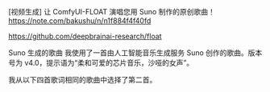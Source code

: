 [视频生成] 让 ComfyUI-FLOAT 演唱您用 Suno 制作的原创歌曲！
https://note.com/bakushu/n/n1f884f4f40fd

https://github.com/deepbrainai-research/float

Suno 生成的歌曲
我使用了一首由人工智能音乐生成服务 Suno 创作的歌曲。版本号为 v4.0，提示语为“柔和可爱的芯片音乐，沙哑的女声”。

我从以下四首歌词相同的歌曲中选择了第二首。

